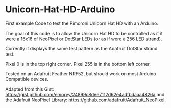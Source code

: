 # Unicorn-Hat-HD-Arduino

First example Code to test the Pimoroni Unicorn Hat HD with an Arduino.

The goal of this code is to allow the Unicorn Hat HD to be controlled as if it were a 16x16 of NeoPixel or DotStar LEDs (or as if were a 256 LED strand).

Currently it displays the same test pattern as the Adafruit DotStar strand test.

Pixel 0 is in the top right corner. Pixel 255 is in the bottom left corner.

Tested on an Adafruit Feather NRF52, but should work on most Arduino Compatible devices.

Adapted from this Gist: https://gist.github.com/emoryy/24899c8dee7112d62e4adfbdaaa4826a and the Adafruit NeoPixel Library: https://github.com/adafruit/Adafruit_NeoPixel.
